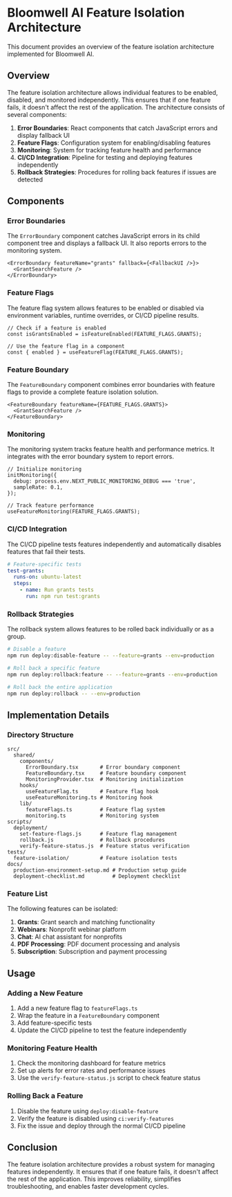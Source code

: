 # Bloomwell AI Feature Isolation Architecture

This document provides an overview of the feature isolation architecture implemented for Bloomwell AI.

## Overview

The feature isolation architecture allows individual features to be enabled, disabled, and monitored independently. This ensures that if one feature fails, it doesn't affect the rest of the application. The architecture consists of several components:

1. **Error Boundaries**: React components that catch JavaScript errors and display fallback UI
2. **Feature Flags**: Configuration system for enabling/disabling features
3. **Monitoring**: System for tracking feature health and performance
4. **CI/CD Integration**: Pipeline for testing and deploying features independently
5. **Rollback Strategies**: Procedures for rolling back features if issues are detected

## Components

### Error Boundaries

The `ErrorBoundary` component catches JavaScript errors in its child component tree and displays a fallback UI. It also reports errors to the monitoring system.

```tsx
<ErrorBoundary featureName="grants" fallback={<FallbackUI />}>
  <GrantSearchFeature />
</ErrorBoundary>
```

### Feature Flags

The feature flag system allows features to be enabled or disabled via environment variables, runtime overrides, or CI/CD pipeline results.

```tsx
// Check if a feature is enabled
const isGrantsEnabled = isFeatureEnabled(FEATURE_FLAGS.GRANTS);

// Use the feature flag in a component
const { enabled } = useFeatureFlag(FEATURE_FLAGS.GRANTS);
```

### Feature Boundary

The `FeatureBoundary` component combines error boundaries with feature flags to provide a complete feature isolation solution.

```tsx
<FeatureBoundary featureName={FEATURE_FLAGS.GRANTS}>
  <GrantSearchFeature />
</FeatureBoundary>
```

### Monitoring

The monitoring system tracks feature health and performance metrics. It integrates with the error boundary system to report errors.

```tsx
// Initialize monitoring
initMonitoring({
  debug: process.env.NEXT_PUBLIC_MONITORING_DEBUG === 'true',
  sampleRate: 0.1,
});

// Track feature performance
useFeatureMonitoring(FEATURE_FLAGS.GRANTS);
```

### CI/CD Integration

The CI/CD pipeline tests features independently and automatically disables features that fail their tests.

```yaml
# Feature-specific tests
test-grants:
  runs-on: ubuntu-latest
  steps:
    - name: Run grants tests
      run: npm run test:grants
```

### Rollback Strategies

The rollback system allows features to be rolled back individually or as a group.

```bash
# Disable a feature
npm run deploy:disable-feature -- --feature=grants --env=production

# Roll back a specific feature
npm run deploy:rollback:feature -- --feature=grants --env=production

# Roll back the entire application
npm run deploy:rollback -- --env=production
```

## Implementation Details

### Directory Structure

```
src/
  shared/
    components/
      ErrorBoundary.tsx       # Error boundary component
      FeatureBoundary.tsx     # Feature boundary component
      MonitoringProvider.tsx  # Monitoring initialization
    hooks/
      useFeatureFlag.ts       # Feature flag hook
      useFeatureMonitoring.ts # Monitoring hook
    lib/
      featureFlags.ts         # Feature flag system
      monitoring.ts           # Monitoring system
scripts/
  deployment/
    set-feature-flags.js      # Feature flag management
    rollback.js               # Rollback procedures
    verify-feature-status.js  # Feature status verification
tests/
  feature-isolation/          # Feature isolation tests
docs/
  production-environment-setup.md # Production setup guide
  deployment-checklist.md         # Deployment checklist
```

### Feature List

The following features can be isolated:

1. **Grants**: Grant search and matching functionality
2. **Webinars**: Nonprofit webinar platform
3. **Chat**: AI chat assistant for nonprofits
4. **PDF Processing**: PDF document processing and analysis
5. **Subscription**: Subscription and payment processing

## Usage

### Adding a New Feature

1. Add a new feature flag to `featureFlags.ts`
2. Wrap the feature in a `FeatureBoundary` component
3. Add feature-specific tests
4. Update the CI/CD pipeline to test the feature independently

### Monitoring Feature Health

1. Check the monitoring dashboard for feature metrics
2. Set up alerts for error rates and performance issues
3. Use the `verify-feature-status.js` script to check feature status

### Rolling Back a Feature

1. Disable the feature using `deploy:disable-feature`
2. Verify the feature is disabled using `ci:verify-features`
3. Fix the issue and deploy through the normal CI/CD pipeline

## Conclusion

The feature isolation architecture provides a robust system for managing features independently. It ensures that if one feature fails, it doesn't affect the rest of the application. This improves reliability, simplifies troubleshooting, and enables faster development cycles.

